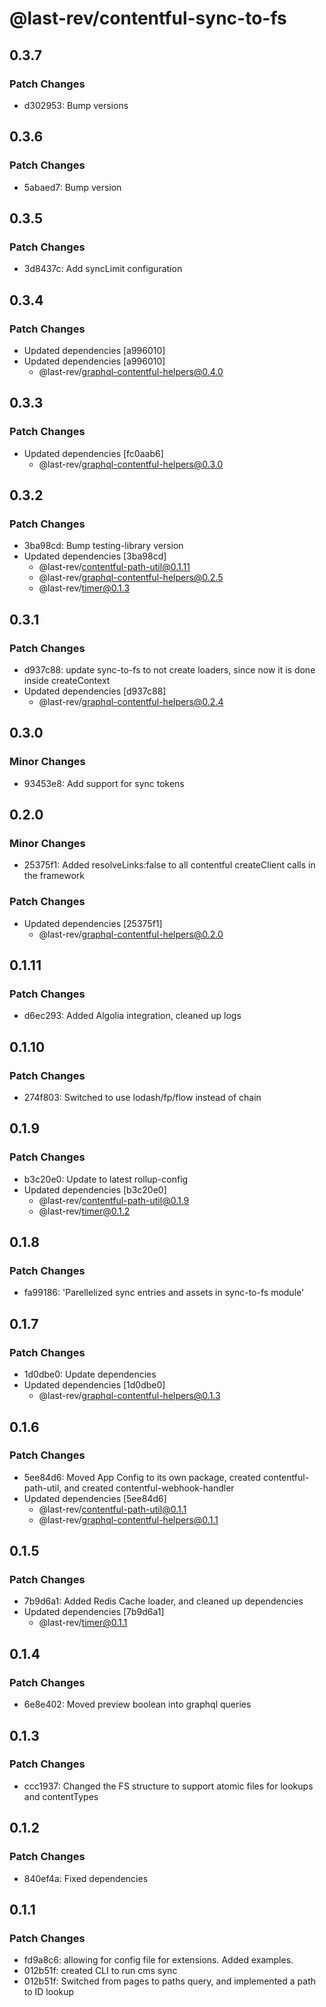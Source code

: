 # @last-rev/contentful-sync-to-fs

## 0.3.7

### Patch Changes

- d302953: Bump versions

## 0.3.6

### Patch Changes

- 5abaed7: Bump version

## 0.3.5

### Patch Changes

- 3d8437c: Add syncLimit configuration

## 0.3.4

### Patch Changes

- Updated dependencies [a996010]
- Updated dependencies [a996010]
  - @last-rev/graphql-contentful-helpers@0.4.0

## 0.3.3

### Patch Changes

- Updated dependencies [fc0aab6]
  - @last-rev/graphql-contentful-helpers@0.3.0

## 0.3.2

### Patch Changes

- 3ba98cd: Bump testing-library version
- Updated dependencies [3ba98cd]
  - @last-rev/contentful-path-util@0.1.11
  - @last-rev/graphql-contentful-helpers@0.2.5
  - @last-rev/timer@0.1.3

## 0.3.1

### Patch Changes

- d937c88: update sync-to-fs to not create loaders, since now it is done inside createContext
- Updated dependencies [d937c88]
  - @last-rev/graphql-contentful-helpers@0.2.4

## 0.3.0

### Minor Changes

- 93453e8: Add support for sync tokens

## 0.2.0

### Minor Changes

- 25375f1: Added resolveLinks:false to all contentful createClient calls in the framework

### Patch Changes

- Updated dependencies [25375f1]
  - @last-rev/graphql-contentful-helpers@0.2.0

## 0.1.11

### Patch Changes

- d6ec293: Added Algolia integration, cleaned up logs

## 0.1.10

### Patch Changes

- 274f803: Switched to use lodash/fp/flow instead of chain

## 0.1.9

### Patch Changes

- b3c20e0: Update to latest rollup-config
- Updated dependencies [b3c20e0]
  - @last-rev/contentful-path-util@0.1.9
  - @last-rev/timer@0.1.2

## 0.1.8

### Patch Changes

- fa99186: 'Parellelized sync entries and assets in sync-to-fs module'

## 0.1.7

### Patch Changes

- 1d0dbe0: Update dependencies
- Updated dependencies [1d0dbe0]
  - @last-rev/graphql-contentful-helpers@0.1.3

## 0.1.6

### Patch Changes

- 5ee84d6: Moved App Config to its own package, created contentful-path-util, and created contentful-webhook-handler
- Updated dependencies [5ee84d6]
  - @last-rev/contentful-path-util@0.1.1
  - @last-rev/graphql-contentful-helpers@0.1.1

## 0.1.5

### Patch Changes

- 7b9d6a1: Added Redis Cache loader, and cleaned up dependencies
- Updated dependencies [7b9d6a1]
  - @last-rev/timer@0.1.1

## 0.1.4

### Patch Changes

- 6e8e402: Moved preview boolean into graphql queries

## 0.1.3

### Patch Changes

- ccc1937: Changed the FS structure to support atomic files for lookups and contentTypes

## 0.1.2

### Patch Changes

- 840ef4a: Fixed dependencies

## 0.1.1

### Patch Changes

- fd9a8c6: allowing for config file for extensions. Added examples.
- 012b51f: created CLI to run cms sync
- 012b51f: Switched from pages to paths query, and implemented a path to ID lookup
